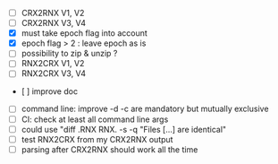 * [ ] CRX2RNX V1, V2
* [ ] CRX2RNX V3, V4
* [x] must take epoch flag into account
* [x] epoch flag > 2 : leave epoch as is
* [ ] possibility to zip & unzip ?
* [ ] RNX2CRX V1, V2
* [ ] RNX2CRX V3, V4
* [ ] improve doc
* [ ] command line: improve -d -c are mandatory but mutually exclusive
* [ ] CI: check at least all command line args
* [ ] could use "diff .RNX RNX. -s -q "Files [...] are identical"
* [ ] test RNX2CRX from my CRX2RNX output 
* [ ] parsing after CRX2RNX should work all the time
